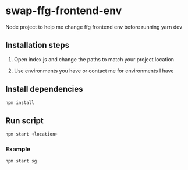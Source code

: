 # swap-ffg-frontend-env
Node project to help me change ffg frontend env before running yarn dev

## Installation steps
1. Open index.js and change the paths to match your project location

2. Use environments you have or contact me for environments I have

## Install dependencies
```sh
npm install
```

## Run script
```sh
npm start <location>
```

### Example
```
npm start sg
```